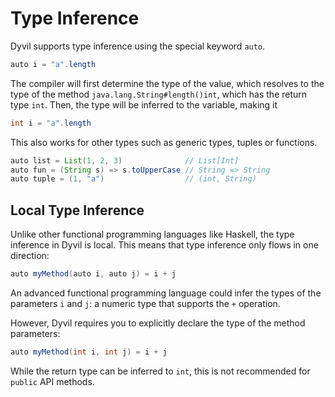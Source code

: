 # Type Inference

Dyvil supports type inference using the special keyword `auto`.

```java
auto i = "a".length
```

The compiler will first determine the type of the value, which resolves to the type of the method `java.lang.String#length()int`, which has the return type `int`. Then, the type will be inferred to the variable, making it

```java
int i = "a".length
```

This also works for other types such as generic types, tuples or functions.

```java
auto list = List(1, 2, 3)              // List[Int]
auto fun = (String s) => s.toUpperCase // String => String
auto tuple = (1, "a")                  // (int, String)
```

## Local Type Inference

Unlike other functional programming languages like Haskell, the type inference in Dyvil is local. This means that type inference only flows in one direction:

```java
auto myMethod(auto i, auto j) = i + j
```

An advanced functional programming language could infer the types of the parameters `i` and `j`: a numeric type that supports the `+` operation.

However, Dyvil requires you to explicitly declare the type of the method parameters:

```java
auto myMethod(int i, int j) = i + j
```

While the return type can be inferred to `int`, this is not recommended for `public` API methods.

